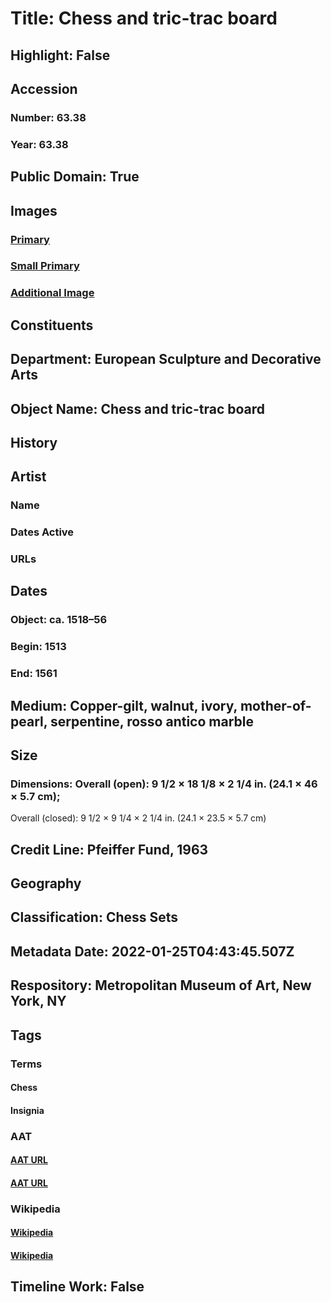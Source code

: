 # Title: Chess and tric-trac board
## Highlight: False
## Accession
### Number: 63.38
### Year: 63.38
## Public Domain: True
## Images
### [Primary](https://images.metmuseum.org/CRDImages/es/original/178283.jpg)
### [Small Primary](https://images.metmuseum.org/CRDImages/es/web-large/178283.jpg)
### [Additional Image](https://images.metmuseum.org/CRDImages/es/original/178284.jpg)
## Constituents
## Department: European Sculpture and Decorative Arts
## Object Name: Chess and tric-trac board
## History
## Artist
### Name
### Dates Active
### URLs
## Dates
### Object: ca. 1518–56
### Begin: 1513
### End: 1561
## Medium: Copper-gilt, walnut, ivory, mother-of-pearl, serpentine, rosso antico marble
## Size
### Dimensions: Overall (open): 9 1/2 × 18 1/8 × 2 1/4 in. (24.1 × 46 × 5.7 cm);
Overall (closed): 9 1/2 × 9 1/4 × 2 1/4 in. (24.1 × 23.5 × 5.7 cm)
## Credit Line: Pfeiffer Fund, 1963
## Geography
## Classification: Chess Sets
## Metadata Date: 2022-01-25T04:43:45.507Z
## Respository: Metropolitan Museum of Art, New York, NY
## Tags
### Terms
#### Chess
#### Insignia
### AAT
#### [AAT URL](http://vocab.getty.edu/page/aat/300222748)
#### [AAT URL](http://vocab.getty.edu/page/aat/300028725)
### Wikipedia
#### [Wikipedia]()
#### [Wikipedia]()
## Timeline Work: False